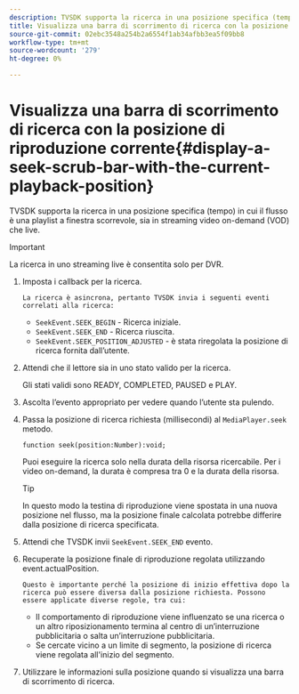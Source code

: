 ```yaml
---
description: TVSDK supporta la ricerca in una posizione specifica (tempo) in cui il flusso è una playlist a finestra scorrevole, sia in streaming video on-demand (VOD) che live.
title: Visualizza una barra di scorrimento di ricerca con la posizione di riproduzione corrente
source-git-commit: 02ebc3548a254b2a6554f1ab34afbb3ea5f09bb8
workflow-type: tm+mt
source-wordcount: '279'
ht-degree: 0%

---
```


# Visualizza una barra di scorrimento di ricerca con la posizione di riproduzione corrente{#display-a-seek-scrub-bar-with-the-current-playback-position}

TVSDK supporta la ricerca in una posizione specifica (tempo) in cui il flusso è una playlist a finestra scorrevole, sia in streaming video on-demand (VOD) che live.

>[!IMPORTANT]
>
>La ricerca in uno streaming live è consentita solo per DVR.

1. Imposta i callback per la ricerca.

       La ricerca è asincrona, pertanto TVSDK invia i seguenti eventi correlati alla ricerca:
   
   * `SeekEvent.SEEK_BEGIN` - Ricerca iniziale.
   * `SeekEvent.SEEK_END` - Ricerca riuscita.
   * `SeekEvent.SEEK_POSITION_ADJUSTED` - è stata riregolata la posizione di ricerca fornita dall’utente.

1. Attendi che il lettore sia in uno stato valido per la ricerca.

   Gli stati validi sono READY, COMPLETED, PAUSED e PLAY.

1. Ascolta l’evento appropriato per vedere quando l’utente sta pulendo.
1. Passa la posizione di ricerca richiesta (millisecondi) al `MediaPlayer.seek` metodo.

   ```
   function seek(position:Number):void;
   ```

   Puoi eseguire la ricerca solo nella durata della risorsa ricercabile. Per i video on-demand, la durata è compresa tra 0 e la durata della risorsa.

   >[!TIP]
   >
   >In questo modo la testina di riproduzione viene spostata in una nuova posizione nel flusso, ma la posizione finale calcolata potrebbe differire dalla posizione di ricerca specificata.

1. Attendi che TVSDK invii `SeekEvent.SEEK_END` evento.
1. Recuperate la posizione finale di riproduzione regolata utilizzando event.actualPosition.

       Questo è importante perché la posizione di inizio effettiva dopo la ricerca può essere diversa dalla posizione richiesta. Possono essere applicate diverse regole, tra cui:
   
   * Il comportamento di riproduzione viene influenzato se una ricerca o un altro riposizionamento termina al centro di un’interruzione pubblicitaria o salta un’interruzione pubblicitaria.
   * Se cercate vicino a un limite di segmento, la posizione di ricerca viene regolata all&#39;inizio del segmento.

1. Utilizzare le informazioni sulla posizione quando si visualizza una barra di scorrimento di ricerca.
